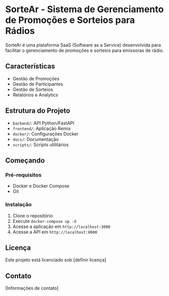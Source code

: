 # SorteAr - Sistema de Gerenciamento de Promoções e Sorteios para Rádios

SorteAr é uma plataforma SaaS (Software as a Service) desenvolvida para facilitar o gerenciamento de promoções e sorteios para emissoras de rádio.

## Características

- Gestão de Promoções
- Gestão de Participantes
- Gestão de Sorteios
- Relatórios e Analytics

## Estrutura do Projeto

- `backend/`: API Python/FastAPI
- `frontend/`: Aplicação Remix
- `docker/`: Configurações Docker
- `docs/`: Documentação
- `scripts/`: Scripts utilitários

## Começando

### Pré-requisitos

- Docker e Docker Compose
- Git

### Instalação

1. Clone o repositório
2. Execute `docker-compose up -d`
3. Acesse a aplicação em `http://localhost:3000`
4. Acesse a API em `http://localhost:8000`

## Licença

Este projeto está licenciado sob [definir licença]

## Contato

[Informações de contato]
